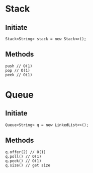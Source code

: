 # Stack
## Initiate
`Stack<String> stack = new Stack<>();`
## Methods
```
push // O(1)
pop // O(1)
peek // O(1)

```

# Queue
## Initiate
`Queue<String> q = new LinkedList<>();`
## Methods
```
q.offer(2) // O(1)
q.poll() // O(1)
q.peek() // O(1)
q.size() // get size
```